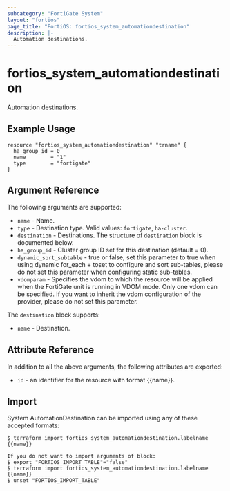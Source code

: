 ```yaml
---
subcategory: "FortiGate System"
layout: "fortios"
page_title: "FortiOS: fortios_system_automationdestination"
description: |-
  Automation destinations.
---
```


# fortios_system_automationdestination
Automation destinations.

## Example Usage

```hcl
resource "fortios_system_automationdestination" "trname" {
  ha_group_id = 0
  name        = "1"
  type        = "fortigate"
}
```

## Argument Reference

The following arguments are supported:

* `name` - Name.
* `type` - Destination type. Valid values: `fortigate`, `ha-cluster`.
* `destination` - Destinations. The structure of `destination` block is documented below.
* `ha_group_id` - Cluster group ID set for this destination (default = 0).
* `dynamic_sort_subtable` - true or false, set this parameter to true when using dynamic for_each + toset to configure and sort sub-tables, please do not set this parameter when configuring static sub-tables.
* `vdomparam` - Specifies the vdom to which the resource will be applied when the FortiGate unit is running in VDOM mode. Only one vdom can be specified. If you want to inherit the vdom configuration of the provider, please do not set this parameter.

The `destination` block supports:

* `name` - Destination.


## Attribute Reference

In addition to all the above arguments, the following attributes are exported:
* `id` - an identifier for the resource with format {{name}}.

## Import

System AutomationDestination can be imported using any of these accepted formats:
```
$ terraform import fortios_system_automationdestination.labelname {{name}}

If you do not want to import arguments of block:
$ export "FORTIOS_IMPORT_TABLE"="false"
$ terraform import fortios_system_automationdestination.labelname {{name}}
$ unset "FORTIOS_IMPORT_TABLE"
```
